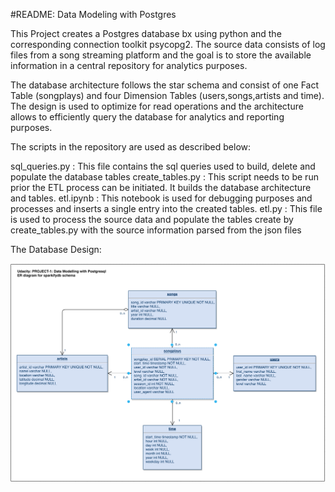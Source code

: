 #README: Data Modeling with Postgres

This Project creates a Postgres database bx using python and the corresponding connection toolkit psycopg2.
The source data consists of log files from a song streaming platform and the goal is to store the available information in a central repository for analytics purposes.

The database architecture follows the star schema and consist of one Fact Table (songplays) and four Dimension Tables (users,songs,artists and time).
The design is used to optimize for read operations and the architecture allows to efficiently query the database for analytics and reporting purposes.

The scripts in the repository are used as described below:

sql_queries.py : This file contains the sql queries used to build, delete and populate the database tables
create_tables.py : This script needs to be run prior the ETL process can be initiated. It builds the database architecture and tables.
etl.ipynb : This notebook is used for debugging purposes and processes and inserts a single entry into the created tables.
etl.py : This file is used to process the source data and populate the tables create by create_tables.py with the source information parsed from the json files

The Database Design:

<img src="./databasedesign.png">